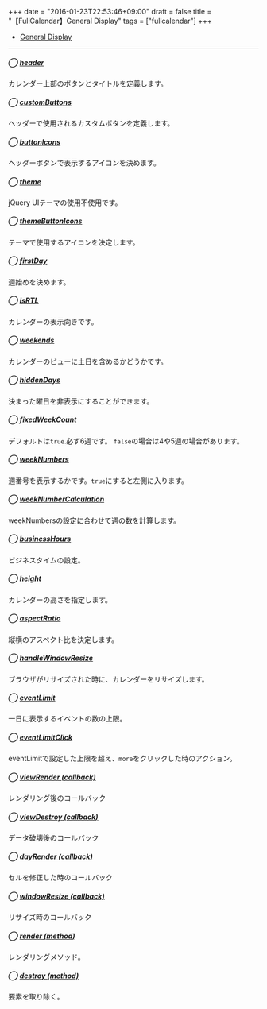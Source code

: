 +++
date = "2016-01-23T22:53:46+09:00"
draft = false
title = "【FullCalendar】General Display"
tags = ["fullcalendar"]
+++

- [General Display](http://fullcalendar.io/docs/display/)

<hr>

##### ◯ [header](http://fullcalendar.io/docs/display/header/)

カレンダー上部のボタンとタイトルを定義します。

##### ◯ [customButtons](http://fullcalendar.io/docs/display/customButtons)

ヘッダーで使用されるカスタムボタンを定義します。

##### ◯ [buttonIcons](http://fullcalendar.io/docs/display/buttonIcons)

ヘッダーボタンで表示するアイコンを決めます。

##### ◯ [theme](http://fullcalendar.io/docs/display/theme)

jQuery UIテーマの使用不使用です。

##### ◯ [themeButtonIcons](http://fullcalendar.io/docs/display/themeButtonIcons)

テーマで使用するアイコンを決定します。

##### ◯ [firstDay](http://fullcalendar.io/docs/display/firstDay)

週始めを決めます。

##### ◯ [isRTL](http://fullcalendar.io/docs/display/)

カレンダーの表示向きです。

##### ◯ [weekends](http://fullcalendar.io/docs/display/weekends)

カレンダーのビューに土日を含めるかどうかです。

##### ◯ [hiddenDays](http://fullcalendar.io/docs/display/hiddenDays)

決まった曜日を非表示にすることができます。

##### ◯ [fixedWeekCount](http://fullcalendar.io/docs/display/fixedWeekCount)

デフォルトは`true`.必ず6週です。
`false`の場合は4や5週の場合があります。

##### ◯ [weekNumbers](http://fullcalendar.io/docs/display/weekNumbers)

週番号を表示するかです。`true`にすると左側に入ります。

##### ◯ [weekNumberCalculation](http://fullcalendar.io/docs/display/)

weekNumbersの設定に合わせて週の数を計算します。


##### ◯ [businessHours](http://fullcalendar.io/docs/display/businessHours)

ビジネスタイムの設定。

##### ◯ [height](http://fullcalendar.io/docs/display/height)

カレンダーの高さを指定します。

##### ◯ [aspectRatio](http://fullcalendar.io/docs/display/aspectRatio)

縦横のアスペクト比を決定します。

##### ◯ [handleWindowResize](http://fullcalendar.io/docs/display/handleWindowResize)

ブラウザがリサイズされた時に、カレンダーをリサイズします。

##### ◯ [eventLimit](http://fullcalendar.io/docs/display/eventLimit)

一日に表示するイベントの数の上限。

##### ◯ [eventLimitClick](http://fullcalendar.io/docs/display/eventLimitClick)

eventLimitで設定した上限を超え、`more`をクリックした時のアクション。

##### ◯ [viewRender (callback)](http://fullcalendar.io/docs/display/viewRender)

レンダリング後のコールバック

##### ◯ [viewDestroy (callback)](http://fullcalendar.io/docs/display/viewDestroy)

データ破壊後のコールバック

##### ◯ [dayRender (callback)](http://fullcalendar.io/docs/display/dayRender)

セルを修正した時のコールバック

##### ◯ [windowResize (callback)](http://fullcalendar.io/docs/display/windowResize)

リサイズ時のコールバック

##### ◯ [render (method)](http://fullcalendar.io/docs/display/render)

レンダリングメソッド。

##### ◯ [destroy (method)](http://fullcalendar.io/docs/display/destroy)

要素を取り除く。
